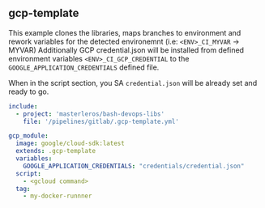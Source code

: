## gcp-template
This example clones the libraries, maps branches to environment and rework variables for the detected environemnt (i.e: `<ENV>_CI_MYVAR` -> MYVAR)
Additionally GCP credential.json will be installed from defined environment variables `<ENV>_CI_GCP_CREDENTIAL` to the `GOOGLE_APPLICATION_CREDENTIALS` defined file.

When in the script section, you SA `credential.json` will be already set and ready to go.

``` yaml
include:
  - project: 'masterleros/bash-devops-libs'
    file: '/pipelines/gitlab/.gcp-template.yml'

gcp_module:
  image: google/cloud-sdk:latest  
  extends: .gcp-template
  variables:
    GOOGLE_APPLICATION_CREDENTIALS: "credentials/credential.json"
  script:
    - <gcloud command>
  tag:
    - my-docker-runnner
```